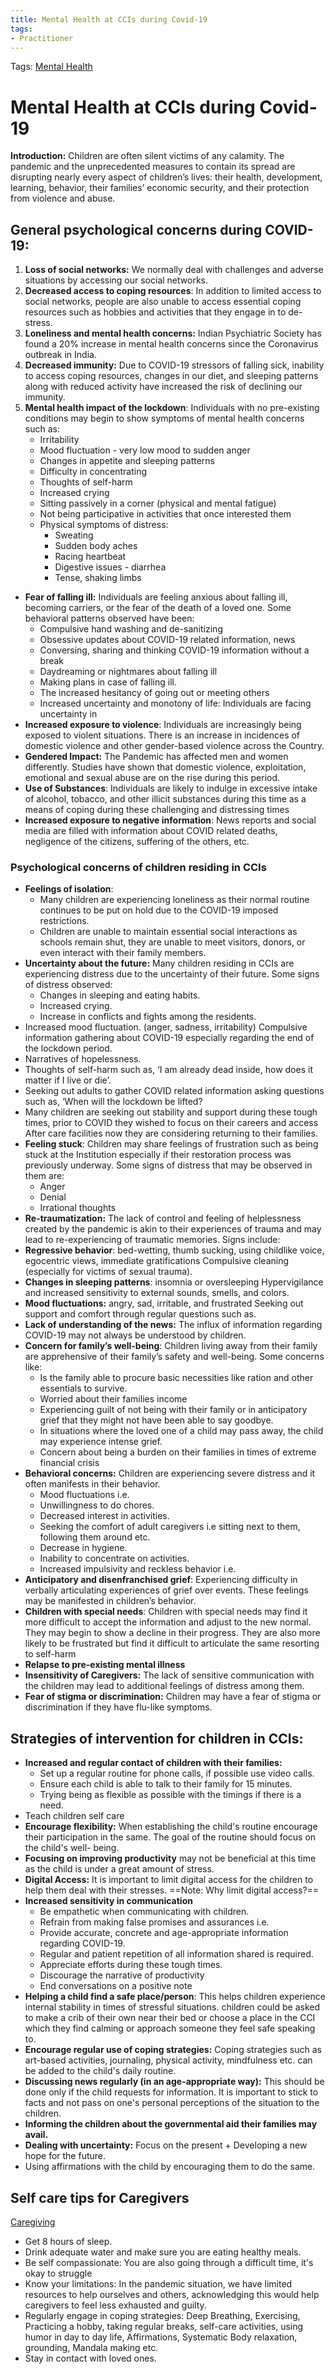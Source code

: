 ```yaml
---
title: Mental Health at CCIs during Covid-19
tags: 
- Practitioner
---
```


Tags: [Mental Health](Mental%20Health) 
# Mental Health at CCIs during Covid-19

**Introduction:** Children are often silent victims of any calamity. The pandemic and the unprecedented measures to contain its spread are disrupting nearly every aspect of children’s lives: their health, development, learning, behavior, their families’ economic security, and their protection from violence and abuse.


## General psychological concerns during COVID-19:
1. **Loss of social networks:** We normally deal with challenges and adverse situations by accessing our social networks.
2. **Decreased access to coping resources**: In addition to limited access to social networks, people are also unable to access essential coping resources such as hobbies and activities that they engage in to de-stress.
3. **Loneliness and mental health concerns:** Indian Psychiatric Society has found a 20% increase in mental health concerns since the Coronavirus outbreak in India.
4. **Decreased immunity:** Due to COVID-19 stressors of falling sick, inability to access coping resources, changes in our diet, and sleeping patterns along with reduced activity have increased the risk of declining our immunity.
5. **Mental health impact of the lockdown**: Individuals with no pre-existing conditions may begin to show symptoms of mental health concerns such as:
	* Irritability
	* Mood fluctuation - very low mood to sudden anger
	* Changes in appetite and sleeping patterns
	* Difficulty in concentrating
	* Thoughts of self-harm
	* Increased crying
	* Sitting passively in a corner (physical and mental fatigue)
	* Not being participative in activities that once interested them
	* Physical symptoms of distress:
	    * Sweating 
	    * Sudden body aches 
	    * Racing heartbeat 
	    * Digestive issues - diarrhea 
	    * Tense, shaking limbs
* **Fear of falling ill:** Individuals are feeling anxious about falling ill, becoming carriers, or the fear of the death of a loved one. Some behavioral patterns observed have been:
    * Compulsive hand washing and de-sanitizing
    * Obsessive updates about COVID-19 related information, news
    * Conversing, sharing and thinking COVID-19 information without a break
    * Daydreaming or nightmares about falling ill
    * Making plans in case of falling ill.
    * The increased hesitancy of going out or meeting others
    * Increased uncertainty and monotony of life: Individuals are facing uncertainty in
* **Increased exposure to violence**: Individuals are increasingly being exposed to violent situations. There is an increase in incidences of domestic violence and other gender-based violence across the Country.
* **Gendered Impact:** The Pandemic has affected men and women differently. Studies have shown that domestic violence, exploitation, emotional and sexual abuse are on the rise during this period.
* **Use of Substances**: Individuals are likely to indulge in excessive intake of alcohol, tobacco, and other illicit substances during this time as a means of coping during these challenging and distressing times
* **Increased exposure to negative information**: News reports and social media are filled with information about COVID related deaths, negligence of the citizens, suffering of the others, etc.


### Psychological concerns of children residing in CCIs
* **Feelings of isolation**: 
    * Many children are experiencing loneliness as their normal routine continues to be put on hold due to the COVID-19 imposed restrictions. 
    * Children are unable to maintain essential social interactions as schools remain shut, they are unable to meet visitors, donors, or even interact with their family members.
* **Uncertainty about the future:** Many children residing in CCIs are experiencing distress due to the uncertainty of their future. Some signs of distress observed:
    * Changes in sleeping and eating habits.
    * Increased crying.
    * Increase in conflicts and fights among the residents.
* Increased mood fluctuation. (anger, sadness, irritability) Compulsive information gathering about COVID-19 especially regarding the end of the lockdown period.
* Narratives of hopelessness.
* Thoughts of self-harm such as, ‘I am already dead inside, how does it matter if I live or die’.
* Seeking out adults to gather COVID related information asking questions such as, ‘When will the lockdown be lifted?
* Many children are seeking out stability and support during these tough times, prior to COVID they wished to focus on their careers and access After care facilities now they are considering returning to their families.
* **Feeling stuck**: Children may share feelings of frustration such as being stuck at the Institution especially if their restoration process was previously underway. Some signs of distress that may be observed in them are:
	* Anger 
	* Denial 
	* Irrational thoughts
* **Re-traumatization:** The lack of control and feeling of helplessness created by the pandemic is akin to their experiences of trauma and may lead to re-experiencing of traumatic memories. Signs include: 
* **Regressive behavior**: bed-wetting, thumb sucking, using childlike voice, egocentric views, immediate gratifications Compulsive cleaning (especially for victims of sexual trauma).
* **Changes in sleeping patterns**: insomnia or oversleeping Hypervigilance and increased sensitivity to external sounds, smells, and colors.
* **Mood fluctuations:** angry, sad, irritable, and frustrated Seeking out support and comfort through regular questions such as.
* **Lack of understanding of the news:** The influx of information regarding COVID-19 may not always be understood by children.
* **Concern for family’s well-being**: Children living away from their family are apprehensive of their family’s safety and well-being. Some concerns like: 
	* Is the family able to procure basic necessities like ration and other essentials to survive.
	* Worried about their families income
	* Experiencing guilt of not being with their family or in anticipatory grief that they might not have been able to say goodbye.
	* In situations where the loved one of a child may pass away, the child may experience intense grief.
	* Concern about being a burden on their families in times of extreme financial crisis 
* **Behavioral concerns:** Children are experiencing severe distress and it often manifests in their behavior.
	* Mood fluctuations i.e.
	* Unwillingness to do chores.
	* Decreased interest in activities.
	* Seeking the comfort of adult caregivers i.e sitting next to them, following them around etc.
	* Decrease in hygiene.
	* Inability to concentrate on activities.
	* Increased impulsivity and reckless behavior i.e.
* **Anticipatory and disenfranchised grief**: Experiencing difficulty in verbally articulating experiences of grief over events. These feelings may be  manifested in children’s behavior.
* **Children with special needs**: Children with special needs may find it more difficult to accept the information and adjust to the new normal. They may begin to show a decline in their progress. They are also more likely to be frustrated but find it difficult to articulate the same resorting to self-harm
* **Relapse to pre-existing mental illness**
* **Insensitivity of Caregivers:** The lack of sensitive communication with the children may lead to additional feelings of distress among them.
* **Fear of stigma or discrimination:** Children may have a fear of stigma or discrimination if they have flu-like symptoms.


## Strategies of intervention for children in CCIs:
* **Increased and regular contact of children with their families:**
    * Set up a regular routine for phone calls, if possible use video calls.
    * Ensure each child is able to talk to their family for 15 minutes.
    * Trying being as flexible as possible with the timings if there is a need.
* Teach children self care
* **Encourage flexibility:** When establishing the child's routine encourage their participation in the same. The goal of the routine should focus on the child's well- being.
* **Focusing on improving productivity** may not be beneficial at this time as the child is under a great amount of stress.
* **Digital Access:** It is important to limit digital access for the children to help them deal with their stresses. ==Note: Why limit digital access?==
* **Increased sensitivity in communication**
	* Be empathetic when communicating with children.
	* Refrain from making false promises and assurances i.e.
	* Provide accurate, concrete and age-appropriate information regarding COVID-19.
	* Regular and patient repetition of all information shared is required.
	* Appreciate efforts during these tough times.
	* Discourage the narrative of productivity 
	* End conversations on a positive note
* **Helping a child find a safe place/person**: This helps children experience internal stability in times of stressful situations. children could be asked to make a crib of their own near their bed or choose a place in the CCI which they find calming or approach someone they feel safe speaking to.
* **Encourage regular use of coping strategies:** Coping strategies such as art-based activities, journaling, physical activity, mindfulness etc. can be added to the child's daily routine.
* **Discussing news regularly (in an age-appropriate way):** This should be done only if the child requests for information. It is important to stick to facts and not pass on one's personal perceptions of the situation to the children.
* **Informing the children about the governmental aid their families may avail.**
* **Dealing with uncertainty:** Focus on the present + Developing a new hope for the future.
* Using affirmations with the child by encouraging them to do the same.


## Self care tips for Caregivers
[Caregiving](Volume%201/Roll%20Ups/Caregiving/Caregiving.md)
* Get 8 hours of sleep.
* Drink adequate water and make sure you are eating healthy meals.
* Be self compassionate: You are also going through a difficult time, it's okay to struggle
* Know your limitations: In the pandemic situation, we have limited resources to help ourselves and others, acknowledging this would help caregivers to feel less exhausted and guilty.
* Regularly engage in coping strategies: Deep Breathing, Exercising, Practicing a hobby, taking regular breaks, self-care activities, using humor in day to day life, Affirmations, Systematic Body relaxation, grounding, Mandala making etc.
* Stay in contact with loved ones.